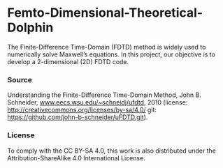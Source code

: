 # Femto-Dimensional-Theoretical-Dolphin
The Finite-Difference Time-Domain (FDTD) method is widely used to numerically solve Maxwell’s equations. In this project, our objective is to develop a 2-dimensional (2D) FDTD code. 

### Source
Understanding the Finite-Difference Time-Domain Method, John B. Schneider, www.eecs.wsu.edu/~schneidj/ufdtd, 2010 (license: http://creativecommons.org/licenses/by-sa/4.0/  git: https://github.com/john-b-schneider/uFDTD.git).

### License
To comply with the CC BY-SA 4.0, this work is also distributed under the Attribution-ShareAlike 4.0 International License.
